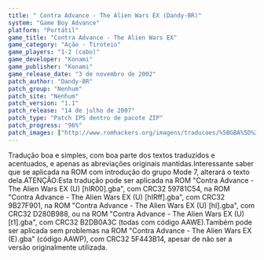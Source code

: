 ```yaml
---
title: " Contra Advance - The Alien Wars EX (Dandy-BR)"
system: "Game Boy Advance"
platform: "Portátil"
game_title: "Contra Advance - The Alien Wars EX"
game_category: "Ação - Tiroteio"
game_players: "1-2 (cabo)"
game_developer: "Konami"
game_publisher: "Konami"
game_release_date: "3 de novembro de 2002"
patch_author: "Dandy-BR"
patch_group: "Nenhum"
patch_site: "Nenhum"
patch_version: "1.1"
patch_release: "14 de julho de 2007"
patch_type: "Patch IPS dentro de pacote ZIP"
patch_progress: "96%"
patch_images: ["http://www.romhackers.org/imagens/traducoes/%5BGBA%5D%20Contra%20Advance%20-%20The%20Alien%20Wars%20EX%20-%20Dandy-BR,%20Evil%20Darkness%20e%20Fox-Roms%20-%201.png","http://www.romhackers.org/imagens/traducoes/%5BGBA%5D%20Contra%20Advance%20-%20The%20Alien%20Wars%20EX%20-%20Dandy-BR%20-%202.png","http://www.romhackers.org/imagens/traducoes/%5BGBA%5D%20Contra%20Advance%20-%20The%20Alien%20Wars%20EX%20-%20Dandy-BR%20-%203.png"]
---
```

Tradução boa e simples, com boa parte dos textos traduzidos e acentuados, e apenas as abreviações originais mantidas.Interessante saber que se aplicada na ROM com introdução do grupo Mode 7, alterará o texto dela.ATENÇÃO:Esta tradução pode ser aplicada na ROM "Contra Advance - The Alien Wars EX (U) [hIR00].gba", com CRC32 59781C54, na ROM "Contra Advance - The Alien Wars EX (U) [hIRff].gba", com CRC32 9B27F901, na ROM "Contra Advance - The Alien Wars EX (U) [hI].gba", com CRC32 D280B988, ou na ROM "Contra Advance - The Alien Wars EX (U) [t1].gba", com CRC32 B2DB0A3C (todas com código AAWE).Também pode ser aplicada sem problemas na ROM "Contra Advance - The Alien Wars EX (E).gba" (código AAWP), com CRC32 5F443B14, apesar de não ser a versão originalmente utilizada.